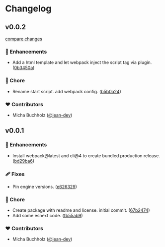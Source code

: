 # Changelog


## v0.0.2

[compare changes](https://github.com/lean-js/edu-toolchain/compare/v0.0.1...v0.0.2)


### 🚀 Enhancements

  - Add a html template and let webpack inject the script tag via plugin. ([0b3450a](https://github.com/lean-js/edu-toolchain/commit/0b3450a))

### 🏡 Chore

  - Rename start script. add webpack config. ([b5b0a24](https://github.com/lean-js/edu-toolchain/commit/b5b0a24))

### ❤️  Contributors

- Micha Buchholz ([@lean-dev](http://github.com/lean-dev))

## v0.0.1


### 🚀 Enhancements

  - Install webpack@latest and cli@4 to create bundled production release. ([bd29ba6](https://github.com/lean-js/edu-toolchain/commit/bd29ba6))

### 🩹 Fixes

  - Pin engine versions. ([e626329](https://github.com/lean-js/edu-toolchain/commit/e626329))

### 🏡 Chore

  - Create package with readme and license. initial commit. ([67b2474](https://github.com/lean-js/edu-toolchain/commit/67b2474))
  - Add some esnext code. ([fb55ab9](https://github.com/lean-js/edu-toolchain/commit/fb55ab9))

### ❤️  Contributors

- Micha Buchholz ([@lean-dev](http://github.com/lean-dev))

